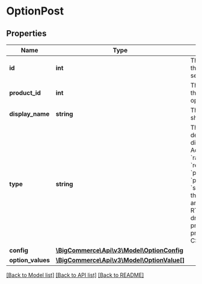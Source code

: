 # OptionPost

## Properties
Name | Type | Description | Notes
------------ | ------------- | ------------- | -------------
**id** | **int** | The unique numerical ID of the option, increments sequentially. | [optional] 
**product_id** | **int** | The unique numerical ID of the product to which the option belongs. | [optional] 
**display_name** | **string** | The name of the option shown on the storefront. | [optional] 
**type** | **string** | The type of option, which determines how it will display on the storefront. Acceptable values: &#x60;radio_buttons&#x60;, &#x60;rectangles&#x60;, &#x60;dropdown&#x60;, &#x60;product_list&#x60;, &#x60;product_list_with_images&#x60;, &#x60;swatch&#x60;. For reference, the former v2 API values are: RB &#x3D; radio_buttons, RT &#x3D; rectangles, S &#x3D; dropdown, P &#x3D; product_list, PI &#x3D; product_list_with_images, CS &#x3D; swatch. | [optional] 
**config** | [**\BigCommerce\Api\v3\Model\OptionConfig**](OptionConfig.md) |  | [optional] 
**option_values** | [**\BigCommerce\Api\v3\Model\OptionValue[]**](OptionValue.md) |  | [optional] 

[[Back to Model list]](../README.md#documentation-for-models) [[Back to API list]](../README.md#documentation-for-api-endpoints) [[Back to README]](../README.md)


